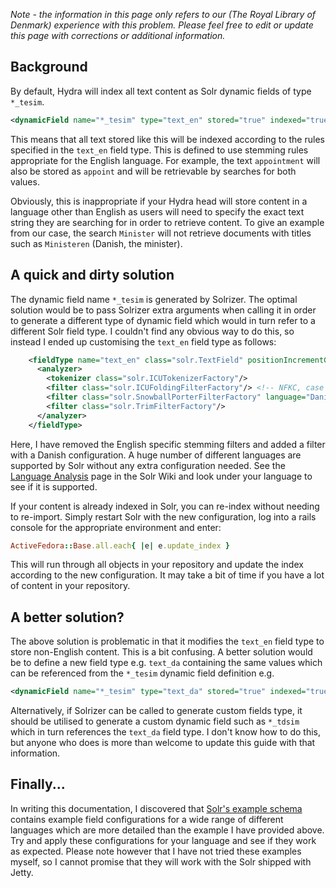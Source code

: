_Note - the information in this page only refers to our (The Royal Library of Denmark) experience with this problem. Please feel free to edit or update this page with corrections or additional information._

## Background

By default, Hydra will index all text content as Solr dynamic fields of type `*_tesim`. 
```xml
<dynamicField name="*_tesim" type="text_en" stored="true" indexed="true" multiValued="true"/>
```
This means that all text stored like this will be indexed according to the rules specified in the ```text_en``` field type. This is defined to use stemming rules appropriate for the English language. For example, the text `appointment` will also be stored as `appoint` and will be retrievable by searches for both values.

Obviously, this is inappropriate if your Hydra head will store content in a language other than English as users will need to specify the exact text string they are searching for in order to retrieve content. To give an example from our case, the search `Minister` will not retrieve documents with titles such as `Ministeren` (Danish, the minister).

## A quick and dirty solution

The dynamic field name `*_tesim` is generated by Solrizer. The optimal solution would be to pass Solrizer extra arguments when calling it in order to generate a different type of dynamic field which would in turn refer to a different Solr field type. I couldn't find any obvious way to do this, so instead I ended up customising the `text_en` field type as follows:

```xml
    <fieldType name="text_en" class="solr.TextField" positionIncrementGap="100">
      <analyzer>
        <tokenizer class="solr.ICUTokenizerFactory"/>
        <filter class="solr.ICUFoldingFilterFactory"/> <!-- NFKC, case folding, diacritics removed -->
        <filter class="solr.SnowballPorterFilterFactory" language="Danish"/>
        <filter class="solr.TrimFilterFactory"/>
      </analyzer>
    </fieldType>
```
Here, I have removed the English specific stemming filters and added a filter with a Danish configuration. A huge number of different languages are supported by Solr without any extra configuration needed. See the [Language Analysis](https://wiki.apache.org/solr/LanguageAnalysis) page in the Solr Wiki and look under your language to see if it is supported.

If your content is already indexed in Solr, you can re-index without needing to re-import. Simply restart Solr with the new configuration, log into a rails console for the appropriate environment and enter:
```ruby
ActiveFedora::Base.all.each{ |e| e.update_index }
```
This will run through all objects in your repository and update the index according to the new configuration. It may take a bit of time if you have a lot of content in your repository.

## A better solution?

The above solution is problematic in that it modifies the `text_en` field type to store non-English content. This is a bit confusing. A better solution would be to define a new field type e.g. `text_da` containing the same values which can be referenced from the `*_tesim` dynamic field definition e.g.
```xml
<dynamicField name="*_tesim" type="text_da" stored="true" indexed="true" multiValued="true"/>
```
Alternatively, if Solrizer can be called to generate custom fields type, it should be utilised to generate a custom dynamic field such as `*_tdsim` which in turn references the `text_da` field type. I don't know how to do this, but anyone who does is more than welcome to update this guide with that information.

## Finally...

In writing this documentation, I discovered that [Solr's example schema](http://svn.apache.org/repos/asf/lucene/dev/branches/lucene_solr_3_6/solr/example/solr/conf/schema.xml) contains example field configurations for a wide range of different languages which are more detailed than the example I have provided above. Try and apply these configurations for your language and see if they work as expected. Please note however that I have not tried these examples myself, so I cannot promise that they will work with the Solr shipped with Jetty.